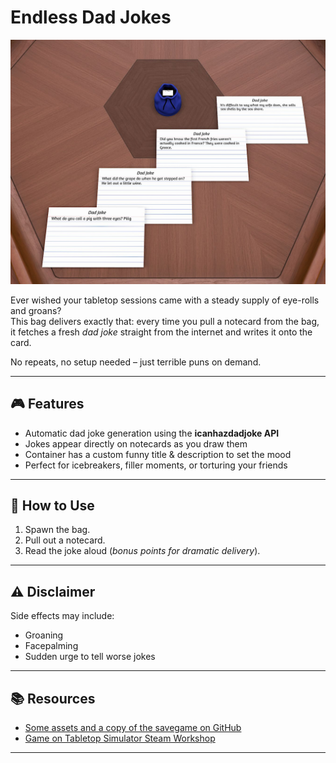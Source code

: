 # Endless Dad Jokes

![Thumbnail](./workshop/thumbnail.jpg)

Ever wished your tabletop sessions came with a steady supply of eye-rolls and groans?  
This bag delivers exactly that: every time you pull a notecard from the bag, it fetches a fresh *dad joke* straight from
the internet and writes it onto the card.

No repeats, no setup needed – just terrible puns on demand.

---

## 🎮 Features

- Automatic dad joke generation using the **icanhazdadjoke API**
- Jokes appear directly on notecards as you draw them
- Container has a custom funny title & description to set the mood
- Perfect for icebreakers, filler moments, or torturing your friends

---

## 📝 How to Use

1. Spawn the bag.
2. Pull out a notecard.
3. Read the joke aloud (*bonus points for dramatic delivery*).

---

## ⚠️ Disclaimer

Side effects may include:

- Groaning
- Facepalming
- Sudden urge to tell worse jokes

---

## 📚 Resources

- [Some assets and a copy of the savegame on GitHub](https://github.com/cornernote/tabletop_simulator-dad_jokes)
- [Game on Tabletop Simulator Steam Workshop](https://steamcommunity.com/sharedfiles/filedetails/?id=3561179987)

---
